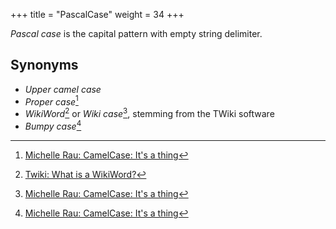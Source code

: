 +++
title = "PascalCase"
weight = 34
+++

_Pascal case_ is the capital pattern with empty string delimiter.

## Synonyms

- _Upper camel case_
- _Proper case_[^2]
- _WikiWord_[^1] or _Wiki case_[^2], stemming from the TWiki software
- _Bumpy case_[^2]

[^1]: [Twiki: What is a WikiWord?](https://web.archive.org/web/20100619042605/http://twiki.org/cgi-bin/view/TWiki/WikiWord)
[^2]: [Michelle Rau: CamelCase: It's a thing](https://michellerau.com/2017/03/25/camelcase-its-a-thing/)
